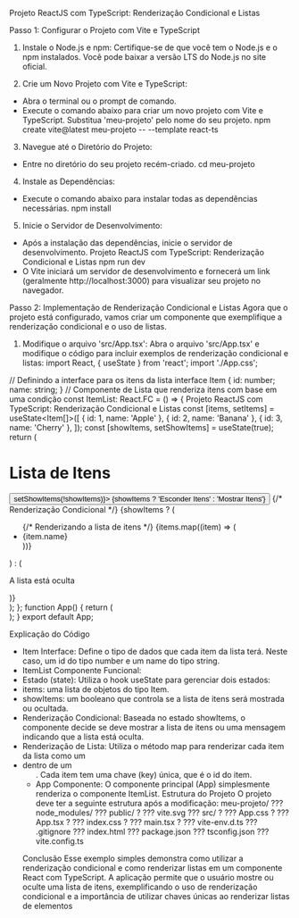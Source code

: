 Projeto ReactJS com TypeScript: Renderização Condicional e Listas

Passo 1: Configurar o Projeto com Vite e TypeScript
1. Instale o Node.js e npm:
 Certifique-se de que você tem o Node.js e o npm instalados. Você pode baixar a versão LTS do Node.js no site
oficial.

2. Crie um Novo Projeto com Vite e TypeScript:
 - Abra o terminal ou o prompt de comando.
 - Execute o comando abaixo para criar um novo projeto com Vite e TypeScript. Substitua 'meu-projeto' pelo nome do
seu projeto.
 npm create vite@latest meu-projeto -- --template react-ts

3. Navegue até o Diretório do Projeto:
 - Entre no diretório do seu projeto recém-criado.
 cd meu-projeto

4. Instale as Dependências:
 - Execute o comando abaixo para instalar todas as dependências necessárias.
 npm install

5. Inicie o Servidor de Desenvolvimento:
 - Após a instalação das dependências, inicie o servidor de desenvolvimento.
Projeto ReactJS com TypeScript: Renderização Condicional e Listas
 npm run dev
 - O Vite iniciará um servidor de desenvolvimento e fornecerá um link (geralmente http://localhost:3000) para visualizar
seu projeto no navegador.

Passo 2: Implementação de Renderização Condicional e Listas
Agora que o projeto está configurado, vamos criar um componente que exemplifique a renderização condicional e o uso
de listas.

1. Modifique o arquivo 'src/App.tsx':
 Abra o arquivo 'src/App.tsx' e modifique o código para incluir exemplos de renderização condicional e listas:
import React, { useState } from 'react';
import './App.css';

// Definindo a interface para os itens da lista
interface Item {
 id: number;
 name: string;
}
// Componente de Lista que renderiza itens com base em uma condição
const ItemList: React.FC = () => {
Projeto ReactJS com TypeScript: Renderização Condicional e Listas
 const [items, setItems] = useState<Item[]>([
 { id: 1, name: 'Apple' },
 { id: 2, name: 'Banana' },
 { id: 3, name: 'Cherry' },
 ]);
 const [showItems, setShowItems] = useState<boolean>(true);
 return (
 <div>
 <h1>Lista de Itens</h1>
 <button onClick={() => setShowItems(!showItems)}>
 {showItems ? 'Esconder Itens' : 'Mostrar Itens'}
 </button>
 {/* Renderização Condicional */}
 {showItems ? (
 <ul>
 {/* Renderizando a lista de itens */}
 {items.map((item) => (
 <li key={item.id}>{item.name}</li>
 ))}
 </ul>
 ) : (
 <p>A lista está oculta</p>
 )}
 </div>
 );
};
function App() {
 return (
 <div className='App'>
 <ItemList />
 </div>
 );
}
export default App;
   
Explicação do Código
- Item Interface: Define o tipo de dados que cada item da lista terá. Neste caso, um id do tipo number e um name do
tipo string.
- ItemList Componente Funcional:
 - Estado (state): Utiliza o hook useState para gerenciar dois estados:
 - items: uma lista de objetos do tipo Item.
 - showItems: um booleano que controla se a lista de itens será mostrada ou ocultada.
 - Renderização Condicional: Baseada no estado showItems, o componente decide se deve mostrar a lista de itens ou
uma mensagem indicando que a lista está oculta.
 - Renderização de Lista: Utiliza o método map para renderizar cada item da lista como um <li> dentro de um <ul>.
Cada item tem uma chave (key) única, que é o id do item.
- App Componente: O componente principal (App) simplesmente renderiza o componente ItemList.
Estrutura do Projeto
O projeto deve ter a seguinte estrutura após a modificação:
meu-projeto/
??? node_modules/
??? public/
? ??? vite.svg
??? src/
? ??? App.css
? ??? App.tsx
? ??? index.css
? ??? main.tsx
? ??? vite-env.d.ts
??? .gitignore
??? index.html
??? package.json
??? tsconfig.json
??? vite.config.ts

Conclusão
Esse exemplo simples demonstra como utilizar a renderização condicional e como renderizar listas em um componente
React com TypeScript. A aplicação permite que o usuário mostre ou oculte uma lista de itens, exemplificando o uso de
renderização condicional e a importância de utilizar chaves únicas ao renderizar listas de elementos
